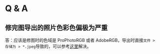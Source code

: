 # Q & A
## 修完图导出的照片色彩色偏极为严重
答：应该是修图时的色域是 ProPhotoRGB 或者 AdobeRGB，导出时直接`文件 > 存储为 > *.jpeg`导致的，可以参考[这里](https://github.com/tswsxk/tswsxk.github.io/wiki/Photography#%E5%AF%BC%E5%87%BA)解决。


